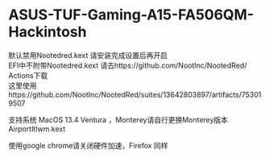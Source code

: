 # ASUS-TUF-Gaming-A15-FA506QM-Hackintosh

默认禁用Nootedred.kext 请安装完成设置后再开启  
EFI中不附带Nootedred.kext 请去https://github.com/NootInc/NootedRed/ Actions下载  
这里使用https://github.com/NootInc/NootedRed/suites/13642803897/artifacts/753019507  

支持系统 MacOS 13.4 Ventura ，Monterey请自行更换Monterey版本 AirportItlwm.kext  

使用google chrome请关闭硬件加速，Firefox 同样  

